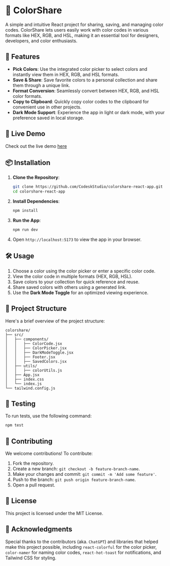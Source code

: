 
# 🎨 ColorShare

A simple and intuitive React project for sharing, saving, and managing color codes. ColorShare lets users easily work with color codes in various formats like HEX, RGB, and HSL, making it an essential tool for designers, developers, and color enthusiasts.

## 🚀 Features

- **Pick Colors**: Use the integrated color picker to select colors and instantly view them in HEX, RGB, and HSL formats.
- **Save & Share**: Save favorite colors to a personal collection and share them through a unique link.
- **Format Conversion**: Seamlessly convert between HEX, RGB, and HSL color formats.
- **Copy to Clipboard**: Quickly copy color codes to the clipboard for convenient use in other projects.
- **Dark Mode Support**: Experience the app in light or dark mode, with your preference saved in local storage.

## 🎯 Live Demo

Check out the live demo [here](https://colorshare.skript.zip/)

## 📦 Installation

1. **Clone the Repository**:
   ```bash
   git clone https://github.com/CodeskStudio/colorshare-react-app.git
   cd colorshare-react-app
   ```

2. **Install Dependencies**:
   ```bash
   npm install
   ```

3. **Run the App**:
   ```bash
   npm run dev
   ```

4. Open `http://localhost:5173` to view the app in your browser.

## 🛠️ Usage

1. Choose a color using the color picker or enter a specific color code.
2. View the color code in multiple formats (HEX, RGB, HSL).
3. Save colors to your collection for quick reference and reuse.
4. Share saved colors with others using a generated link.
5. Use the **Dark Mode Toggle** for an optimized viewing experience.

## 📁 Project Structure

Here's a brief overview of the project structure:

```
colorshare/
├── src/
│   ├── components/
│   │   ├── ColorCode.jsx
│   │   ├── ColorPicker.jsx
│   │   ├── DarkModeToggle.jsx
│   │   ├── Footer.jsx
│   │   ├── SavedColors.jsx
│   ├── utils/
│   │   ├── colorUtils.js
│   ├── App.jsx
│   ├── index.css
│   └── index.js
└── tailwind.config.js
```

## 🧪 Testing

To run tests, use the following command:

```bash
npm test
```

## 🤝 Contributing

We welcome contributions! To contribute:

1. Fork the repository.
2. Create a new branch: `git checkout -b feature-branch-name`.
3. Make your changes and commit: `git commit -m 'Add some feature'`.
4. Push to the branch: `git push origin feature-branch-name`.
5. Open a pull request.

## 📜 License

This project is licensed under the MIT License.

## 📝 Acknowledgments

Special thanks to the contributors (aka. `ChatGPT`) and libraries that helped make this project possible, including `react-colorful` for the color picker, `color-namer` for naming color codes, `react-hot-toast` for notifications, and Tailwind CSS for styling.
